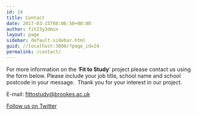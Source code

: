 ```yaml
---
id: 24
title: Contact
date: 2017-03-15T08:06:50+00:00
author: fit23y3dmin
layout: page
sidebar: default-sidebar.html
guid: //localhost:3000/?page_id=24
permalink: /contact/
---
```

For more information on the ‘**Fit to Study**’ project please contact us using the form below. Please include your job title, school name and school postcode in your message.  Thank you for your interest in our project.

E-mail: <fittostudy@brookes.ac.uk>

[<i class="fa fa-2x fa-twitter"></i> Follow us on Twitter](https://twitter.com/Fit_to_Study)

<div role="form" class="wpcf7" id="wpcf7-f149-o1" lang="en-GB" dir="ltr">
  <div class="screen-reader-response">
  </div>
</div>